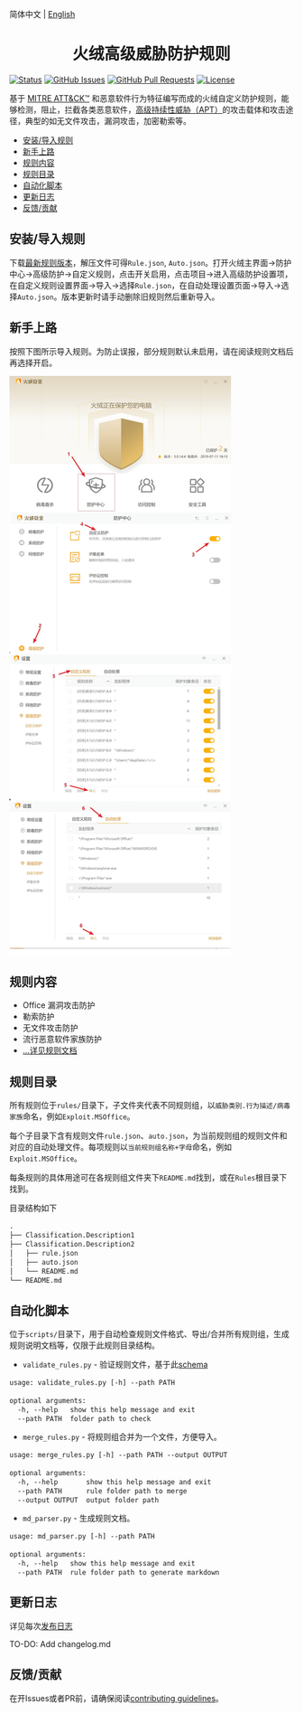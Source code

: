 简体中文 | [English](/README_en_us.md)

<h1 align="center">火绒高级威胁防护规则</h1>

[![Status](https://img.shields.io/badge/status-active-success.svg)]()
[![GitHub Issues](https://img.shields.io/github/issues/JerryLinLinLin/Huorong-ATP-Rules)](https://github.com/JerryLinLinLin/Huorong-ATP-Rules/issues)
[![GitHub Pull Requests](https://img.shields.io/github/issues-pr/JerryLinLinLin/Huorong-ATP-Rules)](https://github.com/JerryLinLinLin/Huorong-ATP-Rules/pulls)
[![License](https://img.shields.io/github/license/JerryLinLinLin/Huorong-ATP-Rules)](/LICENSE)

基于 [MITRE ATT&CK™](https://attack.mitre.org/) 和恶意软件行为特征编写而成的火绒自定义防护规则，能够检测，阻止，拦截各类恶意软件，[高级持续性威胁（APT）](https://zh.m.wikipedia.org/zh-hans/%E9%AB%98%E7%BA%A7%E9%95%BF%E6%9C%9F%E5%A8%81%E8%83%81)的攻击载体和攻击途径，典型的如无文件攻击，漏洞攻击，加密勒索等。

- [安装/导入规则](#安装导入规则)
- [新手上路](#新手上路)
- [规则内容](#规则内容)
- [规则目录](#规则目录)
- [自动化脚本](#自动化脚本)
- [更新日志](#更新日志)
- [反馈/贡献](#反馈贡献)

## 安装/导入规则

下载[最新规则版本](https://github.com/JerryLinLinLin/Huorong-ATP-Rules/releases/latest)，解压文件可得`Rule.json`, `Auto.json`。打开火绒主界面->防护中心->高级防护->自定义规则，点击开关启用，点击项目->进入高级防护设置项，在自定义规则设置界面->导入->选择`Rule.json`，在自动处理设置页面->导入->选择`Auto.json`。版本更新时请手动删除旧规则然后重新导入。

## 新手上路

按照下图所示导入规则。为防止误报，部分规则默认未启用，请在阅读规则文档后再选择开启。

![import rules](images/import_rules.jpg)

## 规则内容

- Office 漏洞攻击防护
- 勒索防护
- 无文件攻击防护
- 流行恶意软件家族防护
- [...详见规则文档](/rules/README.md)

## 规则目录

所有规则位于`rules/`目录下，子文件夹代表不同规则组，以`威胁类别.行为描述/病毒家族`命名，例如`Exploit.MSOffice`。

每个子目录下含有规则文件`rule.json`、`auto.json`，为当前规则组的规则文件和对应的自动处理文件。每项规则以`当前规则组名称+字母`命名，例如`Exploit.MSOffice`。

每条规则的具体用途可在各规则组文件夹下`README.md`找到，或在`Rules`根目录下找到。

目录结构如下

```
.
├── Classification.Description1
├── Classification.Description2
│   ├── rule.json
│   ├── auto.json
│   └── README.md
└── README.md
```

## 自动化脚本

位于`scripts/`目录下，用于自动检查规则文件格式、导出/合并所有规则组，生成规则说明文档等，仅限于此规则目录结构。

- `validate_rules.py` - 验证规则文件，基于此[schema](https://github.com/JerryLinLinLin/Huorong-HIPS-Rule-Schema)
```
usage: validate_rules.py [-h] --path PATH

optional arguments:
  -h, --help   show this help message and exit
  --path PATH  folder path to check
```

- `merge_rules.py` - 将规则组合并为一个文件，方便导入。
```
usage: merge_rules.py [-h] --path PATH --output OUTPUT

optional arguments:
  -h, --help       show this help message and exit
  --path PATH      rule folder path to merge
  --output OUTPUT  output folder path
```

- `md_parser.py` - 生成规则文档。
```
usage: md_parser.py [-h] --path PATH

optional arguments:
  -h, --help   show this help message and exit
  --path PATH  rule folder path to generate markdown
```

## 更新日志

详见每次[发布日志](https://github.com/JerryLinLinLin/Huorong-ATP-Rules/releases/latest)

TO-DO: Add changelog.md

## 反馈/贡献

在开Issues或者PR前，请确保阅读[contributing guidelines](/CONTRIBUTING.md)。
